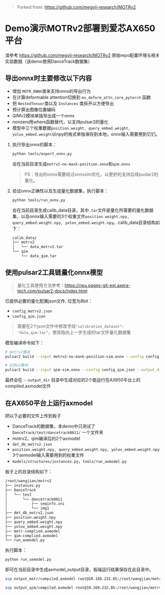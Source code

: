 > Forked from: https://github.com/megvii-research/MOTRv2

# Demo演示MOTRv2部署到爱芯AX650平台
请参考 https://github.com/megvii-research/MOTRv2 原始repo配置环境与相关实验数据（该demo使用DanceTrack数据集）

## 导出onnx时主要修改以下内容

- 增加 `MOTR_ONNX`类来支持onnx的导出行为
- 在计算deformable attention切换到 `ms_deform_attn_core_pytorch` 函数
- 把 `NestedTensor`类以及 `Instances` 类拆开以方便导出
- 预计算出图像位置编码
- QIMv2模块单独导出成一个onnx
- nonzero用where函数替代，以支持pulsar2的量化
- 模型中三个权重数据`position.weight, query_embed.weight, yolox_embed.weight`以npy的格式单独保存到本地，onnx输入需要用到它们。

1. 执行导出onnx的脚本：
    ```bash
    python tools/export_onnx.py 
    ```
    会在当前目录生成`motrv2-no-mask-position.onnx`和`qim.onnx`

    > PS：导出的onnx需要经过onnxsim优化，以更好的支持后续puslar2的量化。
2. 验证onnx正确性以及生成量化数据集，执行脚本：
    ```bash
    python tools/run_onnx.py 
    ```
    会在当前目录生成calib_data目录，其中`.tar`文件是量化所需要的量化数据集，以及onnx输入需要的3个权重文件`position.weight.npy, query_embed.weight.npy, yolox_embed.weight.npy`。calib_data目录结构如下：
    ```bash 
    calib_data/
    ├── motrv2
    │   └── data_motrv2.tar
    └── qim
        └── data_qim.tar
    ```


## 使用pulsar2工具链量化onnx模型
> 量化工具使用方法参考：https://npu.pages-git-ext.axera-tech.com/pulsar2-docs/index.html

已提供必要的量化配置json文件, 位宽为8bit：
- `config_motrv2.json`
- `config_qim.json`

> 需要在2个json文件中修改字段`"calibration_dataset": "data_qim.tar"`，使其指向上一步生成的tar文件量化数据集 

模型编译命令如下：
```bash
# motrv2模块
pulsar2 build --input motrv2-no-mask-position-sim.onnx --config config_motrv2.json --output_dir output_motr/

# QIMv2模块
pulsar2 build --input qim-sim.onnx --config config_qim.json --output_dir output_qim
```
最终会在 `--output_dir` 目录中生成对应的2个能运行在AX650平台上的compiled.axmodel文件

## 在AX650平台上运行axmodel

把以下必要的文件上传到板子
- DanceTrack的数据集，本demo中只测试了 `DanceTrack/test/dancetrack0011/` 一个文件夹
- motrv2，qim编译后的2个axmodel
- `det_db_motrv2.json`
- `position.weight.npy, query_embed.weight.npy, yolox_embed.weight.npy` 3个axmodel输入需要用到的权重文件
- `models/structures/instances.py`，`tools/run_axmodel.py`

板子上的目录结构如下：
```bash
/root/wangjian/motrv2
├── instances.py
├── DanceTrack
│   └── test
│       └── dancetrack0011
│           ├── seqinfo.ini
│           └── img1
├── det_db_motrv2.json
├── position.weight.npy
├── query_embed.weight.npy
├── yolox_embed.weight.npy
├── motr-complied.axmodel
├── qim-complied.axmodel
└── run_axmodel.py
```
执行脚本：
```bash
python run_axmodel.py
```
即可在当前目录中生成axmodel_output目录，板端运行结果保存在此目录中。

```bash
scp output_motr/compiled.axmodel root@10.168.232.85:/root/wangjian/motrv2/motr-complied.axmodel

scp output_qim/compiled.axmodel root@10.168.232.85:/root/wangjian/motrv2/qim-complied.axmodel
```
